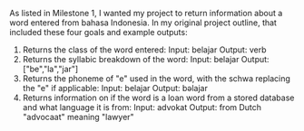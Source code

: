As listed in Milestone 1, I wanted my project to return information about a word entered from bahasa Indonesia.  In my original project outline, that included these four goals and example outputs:

1. Returns the class of the word entered:
    Input: belajar
    Output: verb
2. Returns the syllabic breakdown of the word:
    Input: belajar
    Output: ["be","la","jar"]
3. Returns the phoneme of "e" used in the word, with the schwa replacing the "e" if applicable:
    Input: belajar
    Output: bəlajar
4. Returns information on if the word is a loan word from a stored database and what language it is from:
    Input: advokat
    Output: from Dutch "advocaat" meaning "lawyer"
